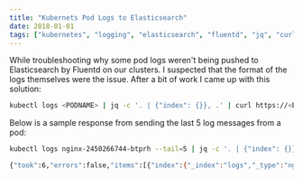 ```yaml
---
title: "Kubernets Pod Logs to Elasticsearch"
date: 2018-01-01
tags: ["kubernetes", "logging", "elasticsearch", "fluentd", "jq", "curl"]
---
```

While troubleshooting why some pod logs weren't being pushed to Elasticsearch
by Fluentd on our clusters.  I suspected that the format of the logs
themselves were the issue.  After a bit of work I came up with this solution:

```bash
kubectl logs <PODNAME> | jq -c '. | {"index": {}}, .' | curl https://<ELASTICSEARCH_ADDRESS>/<INDEX>/<TYPE>/_bulk --data-bin @-
```

Below is a sample response from sending the last 5 log messages from a pod:

```bash
kubectl logs nginx-2450266744-btprh --tail=5 | jq -c '. | {"index": {}}, .' | curl https://es.denniswebb.info/logs/nginx/_bulk --data-bin @-

{"took":6,"errors":false,"items":[{"index":{"_index":"logs","_type":"nginx","_id":"AWCyakfRf8Ywf7A3rumH","_version":1,"result":"created","_shards":{"total":2,"successful":2,"failed":0},"created":true,"status":201}},{"index":{"_index":"logs","_type":"nginx","_id":"AWCyakfRf8Ywf7A3rumI","_version":1,"result":"created","_shards":{"total":2,"successful":2,"failed":0},"created":true,"status":201}},{"index":{"_index":"logs","_type":"nginx","_id":"AWCyakfRf8Ywf7A3rumJ","_version":1,"result":"created","_shards":{"total":2,"successful":2,"failed":0},"created":true,"status":201}},{"index":{"_index":"logs","_type":"nginx","_id":"AWCyakfRf8Ywf7A3rumK","_version":1,"result":"created","_shards":{"total":2,"successful":2,"failed":0},"created":true,"status":201}},{"index":{"_index":"logs","_type":"nginx","_id":"AWCyakfRf8Ywf7A3rumL","_version":1,"result":"created","_shards":{"total":2,"successful":2,"failed":0},"created":true,"status":201}}]}
```